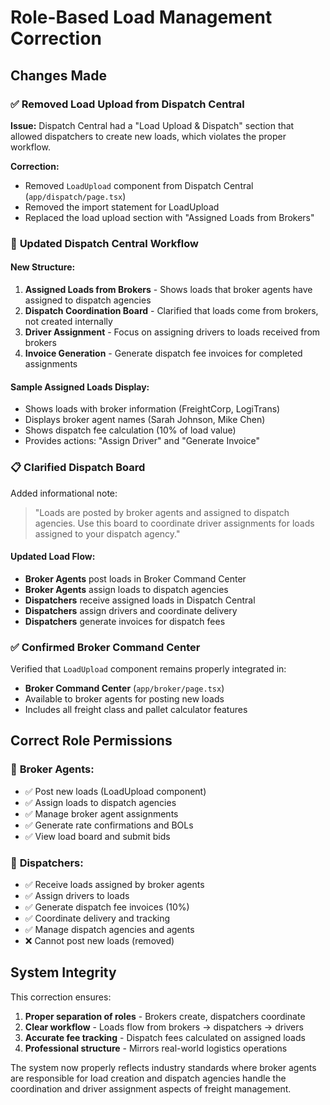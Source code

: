 # Role-Based Load Management Correction

## Changes Made

### ✅ **Removed Load Upload from Dispatch Central**

**Issue:** Dispatch Central had a "Load Upload & Dispatch" section that allowed dispatchers to create new loads, which violates the proper workflow.

**Correction:** 
- Removed `LoadUpload` component from Dispatch Central (`app/dispatch/page.tsx`)
- Removed the import statement for LoadUpload
- Replaced the load upload section with "Assigned Loads from Brokers"

### 🔄 **Updated Dispatch Central Workflow**

#### **New Structure:**
1. **Assigned Loads from Brokers** - Shows loads that broker agents have assigned to dispatch agencies
2. **Dispatch Coordination Board** - Clarified that loads come from brokers, not created internally
3. **Driver Assignment** - Focus on assigning drivers to loads received from brokers
4. **Invoice Generation** - Generate dispatch fee invoices for completed assignments

#### **Sample Assigned Loads Display:**
- Shows loads with broker information (FreightCorp, LogiTrans)
- Displays broker agent names (Sarah Johnson, Mike Chen)
- Shows dispatch fee calculation (10% of load value)
- Provides actions: "Assign Driver" and "Generate Invoice"

### 📋 **Clarified Dispatch Board**

Added informational note:
> "Loads are posted by broker agents and assigned to dispatch agencies. Use this board to coordinate driver assignments for loads assigned to your dispatch agency."

#### **Updated Load Flow:**
- **Broker Agents** post loads in Broker Command Center
- **Broker Agents** assign loads to dispatch agencies
- **Dispatchers** receive assigned loads in Dispatch Central
- **Dispatchers** assign drivers and coordinate delivery
- **Dispatchers** generate invoices for dispatch fees

### ✅ **Confirmed Broker Command Center**

Verified that `LoadUpload` component remains properly integrated in:
- **Broker Command Center** (`app/broker/page.tsx`)
- Available to broker agents for posting new loads
- Includes all freight class and pallet calculator features

## Correct Role Permissions

### 🏢 **Broker Agents:**
- ✅ Post new loads (LoadUpload component)
- ✅ Assign loads to dispatch agencies
- ✅ Manage broker agent assignments
- ✅ Generate rate confirmations and BOLs
- ✅ View load board and submit bids

### 🚚 **Dispatchers:**
- ✅ Receive loads assigned by broker agents
- ✅ Assign drivers to loads
- ✅ Generate dispatch fee invoices (10%)
- ✅ Coordinate delivery and tracking
- ✅ Manage dispatch agencies and agents
- ❌ Cannot post new loads (removed)

## System Integrity

This correction ensures:
1. **Proper separation of roles** - Brokers create, dispatchers coordinate
2. **Clear workflow** - Loads flow from brokers → dispatchers → drivers
3. **Accurate fee tracking** - Dispatch fees calculated on assigned loads
4. **Professional structure** - Mirrors real-world logistics operations

The system now properly reflects industry standards where broker agents are responsible for load creation and dispatch agencies handle the coordination and driver assignment aspects of freight management.
